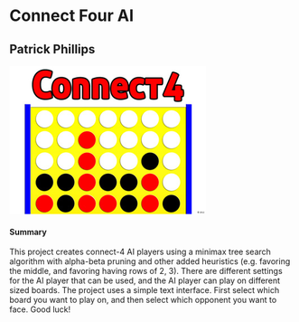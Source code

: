 # Connect Four AI
## Patrick Phillips

![](connect-4.png)

#### Summary 
This project creates connect-4 AI players using a minimax tree search algorithm with alpha-beta pruning and other added heuristics (e.g. favoring the middle, and favoring having rows of 2, 3). There are different settings for the AI player that can be used, and the AI player can play on different sized boards. The project uses a simple text interface. First select which board you want to play on, and then select which opponent you want to face. Good luck!

